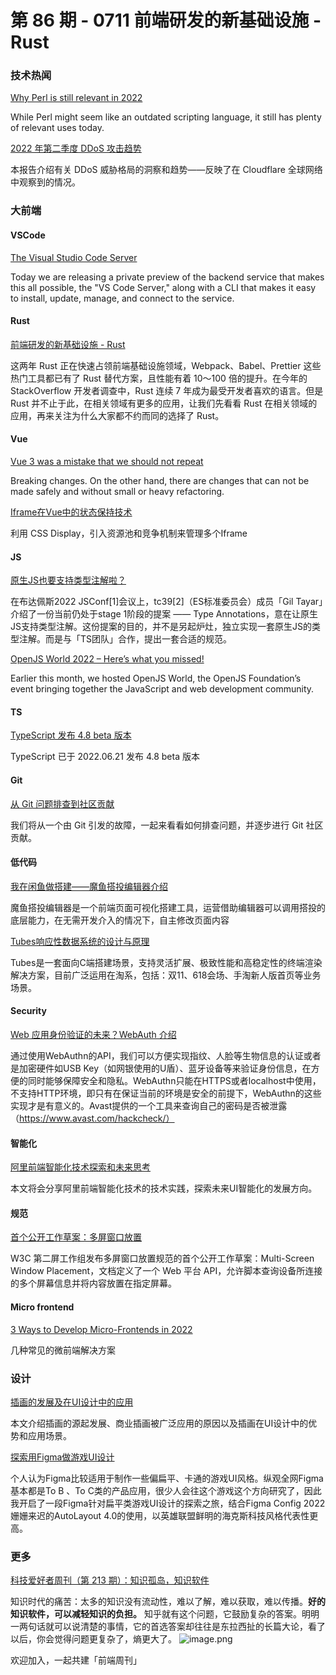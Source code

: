 # 第 86 期 - 0711 前端研发的新基础设施 - Rust
### 技术热闻
[Why Perl is still relevant in 2022](https://stackoverflow.blog/2022/07/06/why-perl-is-still-relevant-in-2022/)

While Perl might seem like an outdated scripting language, it still has plenty of relevant uses today.

[2022 年第二季度 DDoS 攻击趋势](https://blog.cloudflare.com/zh-cn/ddos-attack-trends-for-2022-q2-zh-cn/)

本报告介绍有关 DDoS 威胁格局的洞察和趋势——反映了在 Cloudflare 全球网络中观察到的情况。

### 大前端
#### VSCode
[The Visual Studio Code Server](https://code.visualstudio.com/blogs/2022/07/07/vscode-server)

Today we are releasing a private preview of the backend service that makes this all possible, the "VS Code Server," along with a CLI that makes it easy to install, update, manage, and connect to the service.

#### Rust
[前端研发的新基础设施 - Rust](https://mp.weixin.qq.com/s/JOnz0IVWRm_bYWReACyWAg)

这两年 Rust 正在快速占领前端基础设施领域，Webpack、Babel、Prettier 这些热门工具都已有了 Rust 替代方案，且性能有着 10～100 倍的提升。在今年的 StackOverflow 开发者调查中，Rust 连续 7 年成为最受开发者喜欢的语言。但是 Rust 并不止于此，在相关领域有更多的应用，让我们先看看 Rust 在相关领域的应用，再来关注为什么大家都不约而同的选择了 Rust。

#### Vue
[Vue 3 was a mistake that we should not repeat](https://medium.com/js-dojo/vue-3-was-a-mistake-that-we-should-not-repeat-81cc65484954)

Breaking changes. On the other hand, there are changes that can not be made safely and without small or heavy refactoring.

[Iframe在Vue中的状态保持技术](https://mp.weixin.qq.com/s/Hl2SSjWx_c2xPHHO57Zbyw)

利用 CSS Display，引入资源池和竞争机制来管理多个Iframe

#### JS
[原生JS也要支持类型注解啦？](https://mp.weixin.qq.com/s/rNIbqadGGK4lTU4WGGrNSg)

在布达佩斯2022 JSConf[1]会议上，tc39[2]（ES标准委员会）成员「Gil Tayar」介绍了一份当前仍处于stage 1阶段的提案 —— Type Annotations，意在让原生JS支持类型注解。这份提案的目的，并不是另起炉灶，独立实现一套原生JS的类型注解。而是与「TS团队」合作，提出一套合适的规范。

[OpenJS World 2022 – Here’s what you missed!](https://openjsf.org/blog/2022/06/28/openjs-world-2022-heres-what-you-missed/)

Earlier this month, we hosted OpenJS World, the OpenJS Foundation’s event bringing together the JavaScript and web development community.

#### TS
[TypeScript 发布 4.8 beta 版本](https://mp.weixin.qq.com/s/PGA1l0owI0wilu3NhBoVug)

TypeScript 已于 2022.06.21 发布 4.8 beta 版本

#### Git
[从 Git 问题排查到社区贡献](https://mp.weixin.qq.com/s/sKACp9XVZks5Kfz-pWJMkg)

我们将从一个由 Git 引发的故障，一起来看看如何排查问题，并逐步进行 Git 社区贡献。

#### 低代码
[我在闲鱼做搭建——魔鱼搭投编辑器介绍](https://mp.weixin.qq.com/s/gQ27nECYjMfa999yhPPReA)

魔鱼搭投编辑器是一个前端页面可视化搭建工具，运营借助编辑器可以调用搭投的底层能力，在无需开发介入的情况下，自主修改页面内容

[Tubes响应性数据系统的设计与原理](https://mp.weixin.qq.com/s/8zDI4m_vLR9-WHd_lK6t5w)

Tubes是一套面向C端搭建场景，支持灵活扩展、极致性能和高稳定性的终端渲染解决方案，目前广泛运用在淘系，包括：双11、618会场、手淘新人版首页等业务场景。

#### Security
[Web 应用身份验证的未来？WebAuth 介绍](https://mp.weixin.qq.com/s/6jkU_hXA8PZT5ism58q9mA)

通过使用WebAuthn的API，我们可以方便实现指纹、人脸等生物信息的认证或者是加密硬件如USB Key（如网银使用的U盾）、蓝牙设备等来验证身份信息，在方便的同时能够保障安全和隐私。WebAuthn只能在HTTPS或者localhost中使用，不支持HTTP环境，即只有在保证当前的环境是安全的前提下，WebAuthn的这些实现才是有意义的。Avast提供的一个工具来查询自己的密码是否被泄露（https://www.avast.com/hackcheck/）

#### 智能化
[阿里前端智能化技术探索和未来思考](https://mp.weixin.qq.com/s/aRfmIWeK5N64ACaoR93Szg)

本文将会分享阿里前端智能化技术的技术实践，探索未来UI智能化的发展方向。

#### 规范
[首个公开工作草案：多屏窗口放置](https://mp.weixin.qq.com/s/d1IQyMPU7IReD9RB-sdc8g)

W3C 第二屏工作组发布多屏窗口放置规范的首个公开工作草案：Multi-Screen Window Placement，文档定义了一个 Web 平台 API，允许脚本查询设备所连接的多个屏幕信息并将内容放置在指定屏幕。

#### Micro frontend
[3 Ways to Develop Micro-Frontends in 2022](https://javascript.plainenglish.io/3-ways-to-develop-micro-frontends-in-2022-e29984158b6d)

几种常见的微前端解决方案

### 设计
[插画的发展及在UI设计中的应用](https://mp.weixin.qq.com/s/GTE-dIHc1crq3IRB6T8q4g)

本文介绍插画的源起发展、商业插画被广泛应用的原因以及插画在UI设计中的优势和应用场景。

[探索用Figma做游戏UI设计](https://mp.weixin.qq.com/s/rsnPHa6mnlOZutvvL6OvCA)

个人认为Figma比较适用于制作一些偏扁平、卡通的游戏UI风格。纵观全网Figma基本都是To B 、To C类的产品应用，很少人会往这个游戏这个方向研究了，因此我开启了一段Figma针对扁平类游戏UI设计的探索之旅，结合Figma Config 2022姗姗来迟的AutoLayout 4.0的使用，以英雄联盟鲜明的海克斯科技风格代表性更高。

### 更多
[科技爱好者周刊（第 213 期）：知识孤岛，知识软件](http://www.ruanyifeng.com/blog/2022/07/weekly-issue-213.html)

知识时代的痛苦：太多的知识没有流动性，难以了解，难以获取，难以传播。**好的知识软件，可以减轻知识的负担。**
知乎就有这个问题，它鼓励复杂的答案。明明一两句话就可以说清楚的事情，它的首选答案却往往是东拉西扯的长篇大论，看了以后，你会觉得问题更复杂了，熵更大了。
![image.png](https://cdn.nlark.com/yuque/0/2020/png/85771/1605930034828-7fc81343-651f-4a15-8465-eebe5a23cf61.png#crop=0&crop=0&crop=1&crop=1&height=31&id=C5Hpa&margin=%5Bobject%20Object%5D&name=image.png&originHeight=90&originWidth=2186&originalType=binary&ratio=1&rotation=0&showTitle=false&size=14325&status=done&style=none&title=&width=746)


欢迎加入，一起共建「前端周刊」
